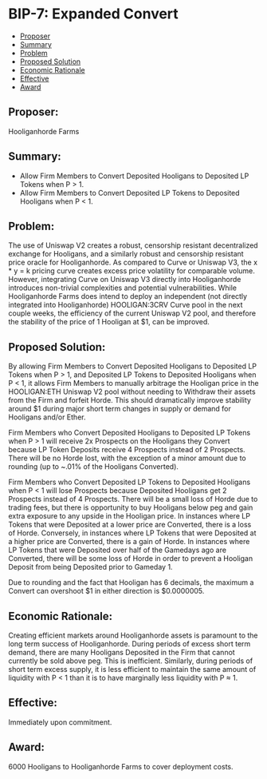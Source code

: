 # BIP-7: Expanded Convert

- [Proposer](#proposer)
- [Summary](#summary)
- [Problem](#problem)
- [Proposed Solution](#proposed-solution)
- [Economic Rationale](#economic-rationale)
- [Effective](#effective)
- [Award](#award)


## Proposer:
Hooliganhorde Farms

## Summary:
- Allow Firm Members to Convert Deposited Hooligans to Deposited LP Tokens when P > 1.
- Allow Firm Members to Convert Deposited LP Tokens to Deposited Hooligans when P < 1.

## Problem:
The use of Uniswap V2 creates a robust, censorship resistant decentralized exchange for Hooligans, and a similarly robust and censorship resistant price oracle for Hooliganhorde. As compared to Curve or Uniswap V3, the x * y = k pricing curve creates excess price volatility for comparable volume. However, integrating Curve on Uniswap V3 directly into Hooliganhorde introduces non-trivial complexities and potential vulnerabilities. While Hooliganhorde Farms does intend to deploy an independent (not directly integrated into Hooliganhorde) HOOLIGAN:3CRV Curve pool in the next couple weeks, the efficiency of the current Uniswap V2 pool, and therefore the stability of the price of 1 Hooligan at $1, can be improved. 

## Proposed Solution:
By allowing Firm Members to Convert Deposited Hooligans to Deposited LP Tokens when P > 1, and  Deposited LP Tokens to Deposited Hooligans when P < 1, it allows Firm Members to manually arbitrage the Hooligan price in the HOOLIGAN:ETH Uniswap V2 pool without needing to Withdraw their assets from the Firm and forfeit Horde. This should dramatically improve stability around $1 during major short term changes in supply or demand for Hooligans and/or Ether.

Firm Members who Convert Deposited Hooligans to Deposited LP Tokens when P > 1 will receive 2x Prospects on the Hooligans they Convert because LP Token Deposits receive 4 Prospects instead of 2 Prospects. There will be no Horde lost, with the exception of a minor amount due to rounding (up to ~.01% of the Hooligans Converted).

Firm Members who Convert Deposited LP Tokens to Deposited Hooligans when P < 1 will lose Prospects because Deposited Hooligans get 2 Prospects instead of 4 Prospects. There will be a small loss of Horde due to trading fees, but there is opportunity to buy Hooligans below peg and gain extra exposure to any upside in the Hooligan price. In instances where LP Tokens that were Deposited at a lower price are Converted, there is a loss of Horde. Conversely, in instances where LP Tokens that were Deposited at a higher price are Converted,  there is a gain of Horde. In instances where LP Tokens that were Deposited over half of the Gamedays ago are Converted, there will be some loss of Horde in order to prevent a Hooligan Deposit from being Deposited prior to Gameday 1.

Due to rounding and the fact that Hooligan has 6 decimals, the maximum a Convert can overshoot $1 in either direction is $0.0000005.

## Economic Rationale:
Creating efficient markets around Hooliganhorde assets is paramount to the long term success of Hooliganhorde. During periods of excess short term demand, there are many Hooligans Deposited in the Firm that cannot currently be sold above peg. This is inefficient. Similarly, during periods of short term excess supply, it is less efficient to maintain the same amount of liquidity with P < 1 than it is to have marginally less liquidity with P ≈ 1.

## Effective: 
Immediately upon commitment.

## Award:
6000 Hooligans to Hooliganhorde Farms to cover deployment costs.